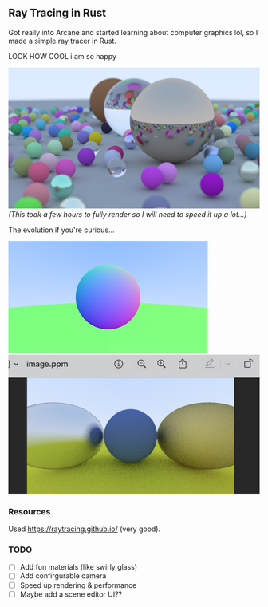 ## Ray Tracing in Rust

Got really into Arcane and started learning about computer graphics lol, so I made a simple ray tracer in Rust.

LOOK HOW COOL i am so happy 

![Default](./images/ray-tracer-output.jpg)
*(This took a few hours to fully render so I will need to speed it up a lot...)*

The evolution if you're curious...

![V0](./images/v0.jpg)
![V1](./images/v1.jpg)

### Resources

Used https://raytracing.github.io/ (very good).

### TODO

- [ ] Add fun materials (like swirly glass)
- [ ] Add confirgurable camera 
- [ ] Speed up rendering & performance
- [ ] Maybe add a scene editor UI??